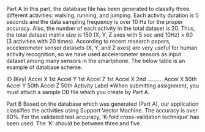 Part A
	In this part, the database file has been generated to classify three different activities: walking, running, and jumping. Each activity duration is 5 seconds and the data sampling frequency is over 10 Hz for the proper accuracy. Also, the number of each activity in the total dataset is  20. Thus, the total dataset matrix size is 150 (X, Y, Z axes with 5 sec and 10Hz) × 60 (3 activities with 20 times). According to recent research papers, accelerometer sensor datasets (X, Y, and Z axes) are very useful for human activity recognition, so we have used  accelerometer sensors as input dataset among many sensors in the smartphone. The below table is an example of database scheme. 

ID
(Key)	Accel X 1st	Accel Y 1st	Accel Z 1st	Accel X 2nd	……….	Accel X 50th	Accel Y 50th	Accel Z 50th	Activity Label
※When submitting assignment, you must attach a sample DB file which you create by Part A.

Part B
	Based on the database which was generated (Part A), our application classifies the activities using Support Vector Machine.  The accuracy is over 80%. For the validated test accuracy, ‘K-fold cross-validation technique’ has been used. The ‘K’ should be between three and five. 
